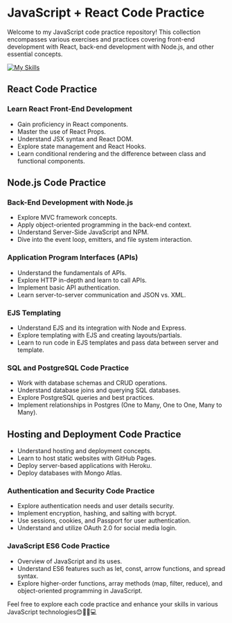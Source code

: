 # JavaScript + React Code Practice

Welcome to my JavaScript code practice repository! This collection encompasses various exercises and practices covering front-end development with React, back-end development with Node.js, and other essential concepts.

[![My Skills](https://skillicons.dev/icons?i=js,react,bootstrap,nodejs,expressjs,firebase)](https://skillicons.dev)


## React Code Practice

### Learn React Front-End Development

- Gain proficiency in React components.
- Master the use of React Props.
- Understand JSX syntax and React DOM.
- Explore state management and React Hooks.
- Learn conditional rendering and the difference between class and functional components.

## Node.js Code Practice

### Back-End Development with Node.js

- Explore MVC framework concepts.
- Apply object-oriented programming in the back-end context.
- Understand Server-Side JavaScript and NPM.
- Dive into the event loop, emitters, and file system interaction.

### Application Program Interfaces (APIs)

- Understand the fundamentals of APIs.
- Explore HTTP in-depth and learn to call APIs.
- Implement basic API authentication.
- Learn server-to-server communication and JSON vs. XML.

### EJS Templating

- Understand EJS and its integration with Node and Express.
- Explore templating with EJS and creating layouts/partials.
- Learn to run code in EJS templates and pass data between server and template.

### SQL and PostgreSQL Code Practice

- Work with database schemas and CRUD operations.
- Understand database joins and querying SQL databases.
- Explore PostgreSQL queries and best practices.
- Implement relationships in Postgres (One to Many, One to One, Many to Many).

## Hosting and Deployment Code Practice

- Understand hosting and deployment concepts.
- Learn to host static websites with GitHub Pages.
- Deploy server-based applications with Heroku.
- Deploy databases with Mongo Atlas.

### Authentication and Security Code Practice

- Explore authentication needs and user details security.
- Implement encryption, hashing, and salting with bcrypt.
- Use sessions, cookies, and Passport for user authentication.
- Understand and utilize OAuth 2.0 for social media login.

### JavaScript ES6 Code Practice

- Overview of JavaScript and its uses.
- Understand ES6 features such as let, const, arrow functions, and spread syntax.
- Explore higher-order functions, array methods (map, filter, reduce), and object-oriented programming in JavaScript.

Feel free to explore each code practice and enhance your skills in various JavaScript technologies😊👩‍💻💻
